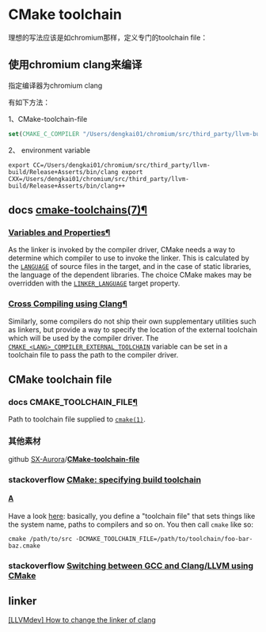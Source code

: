 # CMake toolchain

理想的写法应该是如chromium那样，定义专门的toolchain file：



## 使用chromium clang来编译

指定编译器为chromium clang

有如下方法：

1、CMake-toolchain-file

```cmake
set(CMAKE_C_COMPILER "/Users/dengkai01/chromium/src/third_party/llvm-build/Release+Asserts/bin/clang") set(CMAKE_CXX_COMPILER "/Users/dengkai01/chromium/src/third_party/llvm-build/Release+Asserts/bin/clang++")
```



2、 environment variable

```
export CC=/Users/dengkai01/chromium/src/third_party/llvm-build/Release+Asserts/bin/clang export CXX=/Users/dengkai01/chromium/src/third_party/llvm-build/Release+Asserts/bin/clang++
```

## docs [cmake-toolchains(7)](https://cmake.org/cmake/help/latest/manual/cmake-toolchains.7.html#id7)[¶](https://cmake.org/cmake/help/latest/manual/cmake-toolchains.7.html#cmake-toolchains-7)

### [Variables and Properties](https://cmake.org/cmake/help/latest/manual/cmake-toolchains.7.html#id10)[¶](https://cmake.org/cmake/help/latest/manual/cmake-toolchains.7.html#variables-and-properties)

As the linker is invoked by the compiler driver, CMake needs a way to determine which compiler to use to invoke the linker. This is calculated by the [`LANGUAGE`](https://cmake.org/cmake/help/latest/prop_sf/LANGUAGE.html#prop_sf:LANGUAGE) of source files in the target, and in the case of static libraries, the language of the dependent libraries. The choice CMake makes may be overridden with the [`LINKER_LANGUAGE`](https://cmake.org/cmake/help/latest/prop_tgt/LINKER_LANGUAGE.html#prop_tgt:LINKER_LANGUAGE) target property.

### [Cross Compiling using Clang](https://cmake.org/cmake/help/latest/manual/cmake-toolchains.7.html#id15)[¶](https://cmake.org/cmake/help/latest/manual/cmake-toolchains.7.html#cross-compiling-using-clang)

Similarly, some compilers do not ship their own supplementary utilities such as linkers, but provide a way to specify the location of the external toolchain which will be used by the compiler driver. The [`CMAKE_<LANG>_COMPILER_EXTERNAL_TOOLCHAIN`](https://cmake.org/cmake/help/latest/variable/CMAKE_LANG_COMPILER_EXTERNAL_TOOLCHAIN.html#variable:CMAKE__COMPILER_EXTERNAL_TOOLCHAIN) variable can be set in a toolchain file to pass the path to the compiler driver.



## CMake toolchain file

### docs CMAKE_TOOLCHAIN_FILE[¶](https://cmake.org/cmake/help/latest/variable/CMAKE_TOOLCHAIN_FILE.html#cmake-toolchain-file)

Path to toolchain file supplied to [`cmake(1)`](https://cmake.org/cmake/help/latest/manual/cmake.1.html#manual:cmake(1)).

### 其他素材

github [SX-Aurora](https://github.com/SX-Aurora)/**[CMake-toolchain-file](https://github.com/SX-Aurora/CMake-toolchain-file)**



### stackoverflow [CMake: specifying build toolchain](https://stackoverflow.com/questions/5098360/cmake-specifying-build-toolchain)



#### [A](https://stackoverflow.com/a/5099229)

Have a look [here](https://gitlab.kitware.com/cmake/community/wikis/doc/cmake/CrossCompiling): basically, you define a "toolchain file" that sets things like the system name, paths to compilers and so on. You then call `cmake` like so:

```SH]
cmake /path/to/src -DCMAKE_TOOLCHAIN_FILE=/path/to/toolchain/foo-bar-baz.cmake
```

### stackoverflow [Switching between GCC and Clang/LLVM using CMake](https://stackoverflow.com/questions/7031126/switching-between-gcc-and-clang-llvm-using-cmake)



## linker

[[LLVMdev] How to change the linker of clang](https://groups.google.com/g/llvm-dev/c/gFVH78ZpCX0)